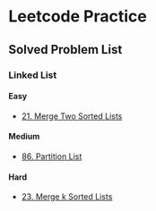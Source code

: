 # Leetcode Practice

## Solved Problem List

### Linked List
#### Easy
 - [21. Merge Two Sorted Lists](https://leetcode.com/problems/merge-two-sorted-lists/)
#### Medium
 - [86. Partition List](https://leetcode.com/problems/partition-list/)
#### Hard
 - [23. Merge k Sorted Lists](https://leetcode.com/problems/merge-k-sorted-lists/)